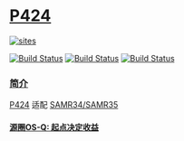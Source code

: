 ﻿# [P424](https://github.com/OS-Q/P424)

[![sites](http://182.61.61.133/link/resources/OSQ.png)](http://www.OS-Q.com)

[![Build Status](https://github.com/OS-Q/P424/workflows/CI/badge.svg)](https://github.com/OS-Q/P424/actions/workflows/CI.yml)
[![Build Status](https://cloud.drone.io/api/badges/OS-Q/P424/status.svg)](https://cloud.drone.io/OS-Q/P424)
[![Build Status](https://circleci.com/gh/OS-Q/P424.svg?style=svg)](https://circleci.com/gh/OS-Q/P424)

### [简介](https://github.com/OS-Q/P424/wiki)

[P424](https://github.com/OS-Q/P424) 适配 [SAMR34/SAMR35](https://ww1.microchip.com/downloads/en/DeviceDoc/SAM-R34-R35-Low-Power-LoRa-Sub-GHz-SiP-Data-Sheet-DS70005356C.pdf)

#### [源圈OS-Q: 起点决定收益](http://www.OS-Q.com)
